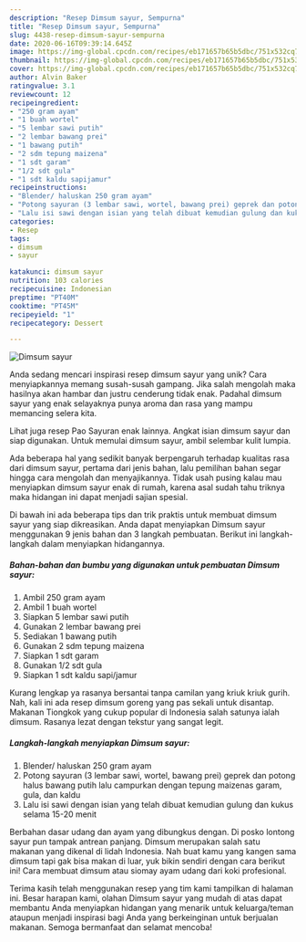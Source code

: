 ```yaml
---
description: "Resep Dimsum sayur, Sempurna"
title: "Resep Dimsum sayur, Sempurna"
slug: 4438-resep-dimsum-sayur-sempurna
date: 2020-06-16T09:39:14.645Z
image: https://img-global.cpcdn.com/recipes/eb171657b65b5dbc/751x532cq70/dimsum-sayur-foto-resep-utama.jpg
thumbnail: https://img-global.cpcdn.com/recipes/eb171657b65b5dbc/751x532cq70/dimsum-sayur-foto-resep-utama.jpg
cover: https://img-global.cpcdn.com/recipes/eb171657b65b5dbc/751x532cq70/dimsum-sayur-foto-resep-utama.jpg
author: Alvin Baker
ratingvalue: 3.1
reviewcount: 12
recipeingredient:
- "250 gram ayam"
- "1 buah wortel"
- "5 lembar sawi putih"
- "2 lembar bawang prei"
- "1 bawang putih"
- "2 sdm tepung maizena"
- "1 sdt garam"
- "1/2 sdt gula"
- "1 sdt kaldu sapijamur"
recipeinstructions:
- "Blender/ haluskan 250 gram ayam"
- "Potong sayuran (3 lembar sawi, wortel, bawang prei) geprek dan potong halus bawang putih lalu campurkan dengan tepung maizenas garam, gula, dan kaldu"
- "Lalu isi sawi dengan isian yang telah dibuat kemudian gulung dan kukus selama 15-20 menit"
categories:
- Resep
tags:
- dimsum
- sayur

katakunci: dimsum sayur 
nutrition: 103 calories
recipecuisine: Indonesian
preptime: "PT40M"
cooktime: "PT45M"
recipeyield: "1"
recipecategory: Dessert

---
```



![Dimsum sayur](https://img-global.cpcdn.com/recipes/eb171657b65b5dbc/751x532cq70/dimsum-sayur-foto-resep-utama.jpg)

Anda sedang mencari inspirasi resep dimsum sayur yang unik? Cara menyiapkannya memang susah-susah gampang. Jika salah mengolah maka hasilnya akan hambar dan justru cenderung tidak enak. Padahal dimsum sayur yang enak selayaknya punya aroma dan rasa yang mampu memancing selera kita.

Lihat juga resep Pao Sayuran enak lainnya. Angkat isian dimsum sayur dan siap digunakan. Untuk memulai dimsum sayur, ambil selembar kulit lumpia.

Ada beberapa hal yang sedikit banyak berpengaruh terhadap kualitas rasa dari dimsum sayur, pertama dari jenis bahan, lalu pemilihan bahan segar hingga cara mengolah dan menyajikannya. Tidak usah pusing kalau mau menyiapkan dimsum sayur enak di rumah, karena asal sudah tahu triknya maka hidangan ini dapat menjadi sajian spesial.


Di bawah ini ada beberapa tips dan trik praktis untuk membuat dimsum sayur yang siap dikreasikan. Anda dapat menyiapkan Dimsum sayur menggunakan 9 jenis bahan dan 3 langkah pembuatan. Berikut ini langkah-langkah dalam menyiapkan hidangannya.

<!--inarticleads1-->

##### Bahan-bahan dan bumbu yang digunakan untuk pembuatan Dimsum sayur:

1. Ambil 250 gram ayam
1. Ambil 1 buah wortel
1. Siapkan 5 lembar sawi putih
1. Gunakan 2 lembar bawang prei
1. Sediakan 1 bawang putih
1. Gunakan 2 sdm tepung maizena
1. Siapkan 1 sdt garam
1. Gunakan 1/2 sdt gula
1. Siapkan 1 sdt kaldu sapi/jamur


Kurang lengkap ya rasanya bersantai tanpa camilan yang kriuk kriuk gurih. Nah, kali ini ada resep dimsum goreng yang pas sekali untuk disantap. Makanan Tiongkok yang cukup popular di Indonesia salah satunya ialah dimsum. Rasanya lezat dengan tekstur yang sangat legit. 

<!--inarticleads2-->

##### Langkah-langkah menyiapkan Dimsum sayur:

1. Blender/ haluskan 250 gram ayam
1. Potong sayuran (3 lembar sawi, wortel, bawang prei) geprek dan potong halus bawang putih lalu campurkan dengan tepung maizenas garam, gula, dan kaldu
1. Lalu isi sawi dengan isian yang telah dibuat kemudian gulung dan kukus selama 15-20 menit


Berbahan dasar udang dan ayam yang dibungkus dengan. Di posko lontong sayur pun tampak antrean panjang. Dimsum merupakan salah satu makanan yang dikenal di lidah Indonesia. Nah buat kamu yang kangen sama dimsum tapi gak bisa makan di luar, yuk bikin sendiri dengan cara berikut ini! Cara membuat dimsum atau siomay ayam udang dari koki profesional. 

Terima kasih telah menggunakan resep yang tim kami tampilkan di halaman ini. Besar harapan kami, olahan Dimsum sayur yang mudah di atas dapat membantu Anda menyiapkan hidangan yang menarik untuk keluarga/teman ataupun menjadi inspirasi bagi Anda yang berkeinginan untuk berjualan makanan. Semoga bermanfaat dan selamat mencoba!
